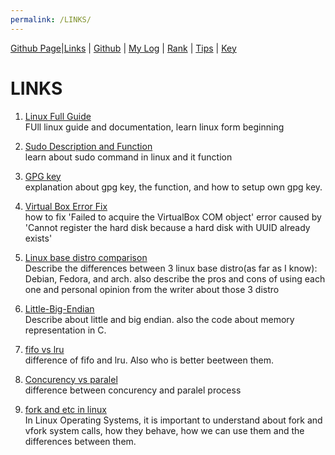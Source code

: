 ```yaml
---
permalink: /LINKS/
---
```


[Github Page]( https://thoriqaulia163.github.io/os212/)|[Links](https://thoriqaulia163.github.io/os212/LINKS/) | [Github](https://github.com/thoriqaulia163/os212) | [My Log](https://thoriqaulia163.github.io/os212/TXT/mylog.txt) | [Rank](https://thoriqaulia163.github.io/os212/TXT/myrank.txt) | [Tips](https://thoriqaulia163.github.io/os212/TIPS/) | [Key](https://thoriqaulia163.github.io/os212/TXT/mypubkey.txt)

# LINKS

1. [Linux Full Guide](https://linuxjourney.com/)<br>
   FUll linux guide and documentation, learn linux form beginning

2. [Sudo Description and Function](https://www.linuxid.net/26302/pengertian-perintah-sudo-di-linux/)<br>
   learn about sudo command in linux and it function
   
3. [GPG key](https://help.ubuntu.com/community/GnuPrivacyGuardHowto)<br>
   explanation about gpg key, the function, and how to setup own gpg key.
   
4. [Virtual Box Error Fix](https://forums.virtualbox.org/viewtopic.php?f=8&t=92942)<br>
   how to fix 'Failed to acquire the VirtualBox COM object' error caused by 'Cannot register the hard disk because a hard disk with UUID already exists'
   
5. [Linux base distro comparison](https://www.devdungeon.com/content/ubuntu-vs-debian-vs-fedora-vs-arch-vs-linux-mint)<br>
   Describe the differences between 3 linux base distro(as far as I know): Debian, Fedora, and arch. also describe the pros and cons of using each one and personal opinion from    the writer about those 3 distro 
   
6. [Little-Big-Endian](https://www.geeksforgeeks.org/little-and-big-endian-mystery/)<br>
   Describe about little and big endian. also the code about memory representation in C.
   
7. [fifo vs lru](https://stressandstrains.wordpress.com/2014/02/16/fifo-vs-lru/)<br>
   difference of fifo and lru. Also who is better beetween them.
   
8. [Concurency vs paralel](https://www.geeksforgeeks.org/difference-between-concurrency-and-parallelism/)<br>
   difference between concurency and paralel process
   
9. [fork and etc in linux](https://www.linuxtechi.com/learn-use-fork-vfork-wait-exec-system-calls-linux/)<br>
   In Linux Operating Systems, it is important to understand about fork and vfork system calls, how they behave, how we can use them and the differences between them.
